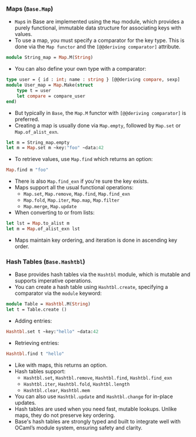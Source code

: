 ### Maps (`Base.Map`)
- `Map`s in Base are implemented using the `Map` module, which provides a purely functional, immutable data structure for associating keys with values.
- To use a map, you must specify a comparator for the key type. This is done via the `Map functor` and the `[@@deriving comparator]` attribute.
```ocaml
module String_map = Map.M(String)
```
- You can also define your own type with a comparator:
```ocaml
type user = { id : int; name : string } [@@deriving compare, sexp]
module User_map = Map.Make(struct
	type t = user
	let compare = compare_user
end)
```
- But typically in `Base`, the `Map.M` functor with `[@@deriving comparator]` is preferred.
- Creating a map is usually done via `Map.empty`, followed by `Map.set` or `Map.of_alist_exn`.
```ocaml
let m = String_map.empty
let m = Map.set m ~key:"foo" ~data:42
```
- To retrieve values, use `Map.find` which returns an option:
```ocaml
Map.find m "foo"
```
- There is also `Map.find_exn` if you're sure the key exists.
- Maps support all the usual functional operations:
    - `Map.set`, `Map.remove`, `Map.find`, `Map.find_exn`
	- `Map.fold`, `Map.iter`, `Map.map`, `Map.filter`
    - `Map.merge`, `Map.update`
- When converting to or from lists:
```ocaml
let lst = Map.to_alist m
let m = Map.of_alist_exn lst
```
- Maps maintain key ordering, and iteration is done in ascending key order.

### Hash Tables (`Base.Hashtbl`)
- Base provides hash tables via the `Hashtbl` module, which is mutable and supports imperative operations.
- You can create a hash table using `Hashtbl.create`, specifying a comparator via the `module` keyword:
```ocaml
module Table = Hashtbl.M(String)
let t = Table.create ()
```
- Adding entries:
```ocaml
Hashtbl.set t ~key:"hello" ~data:42
```
- Retrieving entries:
```ocaml
Hashtbl.find t "hello"
```
- Like with maps, this returns an option.
- Hash tables support:
	- `Hashtbl.set`, `Hashtbl.remove`, `Hashtbl.find`, `Hashtbl.find_exn`
	- `Hashtbl.iter`, `Hashtbl.fold`, `Hashtbl.length`
    - `Hashtbl.clear`, `Hashtbl.mem`
- You can also use `Hashtbl.update` and `Hashtbl.change` for in-place updates.
- Hash tables are used when you need fast, mutable lookups. Unlike maps, they do not preserve key ordering.
- Base's hash tables are strongly typed and built to integrate well with OCaml’s module system, ensuring safety and clarity.